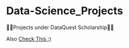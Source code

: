 # Data-Science_Projects
 👩‍💻Projects under DataQuest Scholarship👩‍🎓

Also [Check This :)](https://github.com/anmolkaur18/WEB-SCRAPPING)
